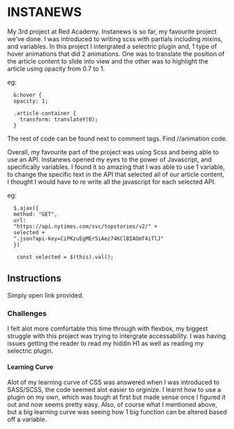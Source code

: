 # INSTANEWS

My 3rd project at Red Academy. Instanews is so far, my favourite project we've done. I was introduced to writing scss with partials including mixins, and variables. In this project I intergrated a selectric plugin and, 1 type of hover animations that did 2 animations. One was to translate the position of the article content to slide into view and the other was to highlight the article using opacity from 0.7 to 1.

eg:

      &:hover {
      opacity: 1;

      .article-container {
        transform: translateY(0);
      }

The rest of code can be found next to comment tags.
Find //animation code.

Overall, my favourite part of the project was using Scss and being able to use an API. Instanews opened my eyes to the power of Javascript, and specifically variables. I found it so amazing that I was able to use 1 variable, to change the specific text in the API that selected all of our article content, I thought I would have to re write all the javascript for each selected API.

eg:

      $.ajax({
      method: "GET",
      url:
      "https://api.nytimes.com/svc/topstories/v2/" +
      selected +
      ".json?api-key=CiPKzuEgMEr5iAez74KClBIAOmT4iTlJ"
      })

       const selected = $(this).val();

## Instructions

Simply open link provided.

### Challenges

I felt alot more comfortable this time through with flexbox, my biggest struggle with this project was trying to intergrate accessability. I was having issues getting the reader to read my hiddin H1 as well as reading my selectric plugin.

#### Learning Curve

Alot of my learning curve of CSS was answered when I was introduced to SASS/SCSS, the code seemed alot easier to orginize. I learnt how to use a plugin on my own, which was tough at first but made sense once I figured it out and now seems pretty easy. Also, of course what I mentioned above, but a big learning curve was seeing how 1 big function can be altered based off a variable.
